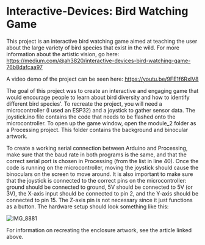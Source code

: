 # Interactive-Devices: Bird Watching Game

This project is an interactive bird watching game aimed at teaching the user about the large variety of bird species that exist in the wild. For more information about the artistic vision, go here: https://medium.com/@ah3820/interactive-devices-bird-watching-game-76b8dafcaa97

A video demo of the project can be seen here: https://youtu.be/9FE1f6RxlV8

The goal of this project was to create an interactive and engaging game that would encourage people to learn about bird diversity and how to identify different bird species'. To recreate the project, you will need a microcontroller (I used an ESP32) and a joystick to gather sensor data. The joystick.ino file contains the code that needs to be flashed onto the microcontroller. To open up the game window, open the module_2 folder as a Processing project. This folder contains the background and binocular artwork.

To create a working serial connection between Arduino and Processing, make sure that the baud rate in both programs is the same, and that the correct serial port is chosen in Processing (from the list in line 40). Once the code is running on the microcontroller, moving the joystick should cause the binoculars on the screen to move around. It is also important to make sure that the joystick is connected to the correct pins on the microcontroller: ground should be connected to ground, 5V should be connected to 5V (or 3V), the X-axis input should be connected to pin 2, and the Y-axis should be connected to pin 15. The Z-axis pin is not necessary since it just functions as a button. The hardware setup should look something like this:

![IMG_8881](https://user-images.githubusercontent.com/34355688/229398931-0a538811-f9eb-4736-b438-263799e7dd0d.JPG)


For information on recreating the enclosure artwork, see the article linked above.


